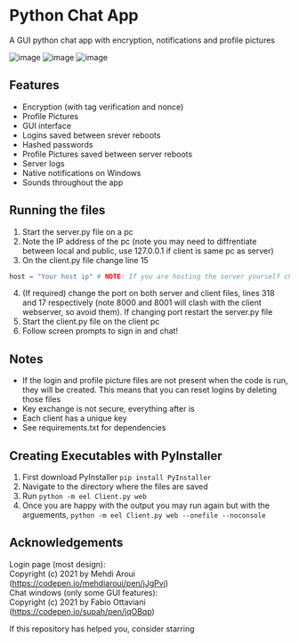 # Python Chat App
A GUI python chat app with encryption, notifications and profile pictures

![image](https://user-images.githubusercontent.com/64008512/131279632-527f0a17-02e2-4857-96f2-a7485bf4c92d.png)
![image](https://user-images.githubusercontent.com/64008512/131279597-0b894364-6011-4d79-91b2-738e3dbc43e2.png)
![image](https://user-images.githubusercontent.com/64008512/131279489-8631b732-489f-4e0d-bf08-33c5fdd7da15.png)

## Features
- Encryption (with tag verification and nonce)
- Profile Pictures
- GUI interface
- Logins saved between srever reboots
- Hashed passwords
- Profile Pictures saved between server reboots
- Server logs
- Native notifications on Windows
- Sounds throughout the app

## Running the files
1. Start the server.py file on a pc
2. Note the IP address of the pc (note you may need to diffrentiate between local and public, use 127.0.0.1 if client is same pc as server)
3. On the client.py file change line 15
```python
host = "Your host ip" # NOTE: If you are hosting the server yourself change the ip to whatever is appropriate
```
4. (If required) change the port on both server and client files, lines 318 and 17 respectively (note 8000 and 8001 will clash with the client webserver, so avoid them). If changing port restart the server.py file
5. Start the client.py file on the client pc
6. Follow screen prompts to sign in and chat!

## Notes
- If the login and profile picture files are not present when the code is run, they will be created. This means that you can reset logins by deleting those files
- Key exchange is not secure, everything after is
- Each client has a unique key
- See requirements.txt for dependencies

## Creating Executables with PyInstaller
1. First download PyInstaller `pip install PyInstaller`
2. Navigate to the directory where the files are saved
3. Run `python -m eel Client.py web`
4. Once you are happy with the output you may run again but with the arguements, `python -m eel Client.py web --onefile --noconsole`

## Acknowledgements
Login page (most design):  
Copyright (c) 2021 by Mehdi Aroui (https://codepen.io/mehdiaroui/pen/jJgPvj)  
Chat windows (only some GUI features):  
Copyright (c) 2021 by Fabio Ottaviani (https://codepen.io/supah/pen/jqOBqp)  
  
If this repository has helped you, consider starring
